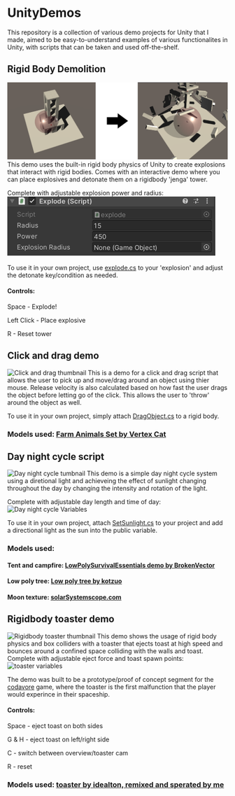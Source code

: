 # UnityDemos

This repository is a collection of various demo projects for Unity that I made, aimed to be easy-to-understand examples of various functionalites in Unity, with scripts that can be taken and used off-the-shelf. 


## Rigid Body Demolition
![Demolition](https://github.com/JamesG4321/UnityDemos/blob/master/Images%20for%20documents/Demolition.png)
This demo uses the built-in rigid body physics of Unity to create explosions that interact with rigid bodies. Comes with an interactive demo where you can place explosives and detonate them on a rigidbody 'jenga' tower.

Complete with adjustable explosion power and radius:
![Day night cycle Variables](https://github.com/JamesG4321/UnityDemos/blob/master/Images%20for%20documents/DemolitionVariables.png)

To use it in your own project, use [explode.cs](https://github.com/JamesG4321/UnityDemos/blob/master/Demolition/Assets/Scripts/explode.cs) to your 'explosion' and adjust the detonate key/condition as needed.

#### Controls: 
Space - Explode!

Left Click - Place explosive

R - Reset tower


## Click and drag demo
![Click and drag thumbnail](https://github.com/JamesG4321/UnityDemos/blob/master/Images%20for%20documents/click%20and%20drag%20thumbnail.png)
This is a demo for a click and drag script that allows the user to pick up and move/drag around an object using thier mouse. Release velocity is also calculated based on how fast the user drags the object before letting go of the click. This allows the user to 'throw' around the object as well. 

To use it in your own project, simply attach [DragObject.cs](https://github.com/JamesG4321/UnityDemos/blob/master/Click%20and%20drag%20demo/Assets/Scripts/DragObject.cs) to a rigid body.


### Models used: [Farm Animals Set by Vertex Cat](https://assetstore.unity.com/packages/3d/farm-animals-set-97945)

## Day night cycle script
![Day night cycle tumbnail](https://github.com/JamesG4321/UnityDemos/blob/master/Images%20for%20documents/DayNightCycle%20thumbnail.png)
This demo is a simple day night cycle system using a diretional light and achieveing the effect of sunlight changing throughout the day by changing the intensity and rotation of the light. 

Complete with adjustable day length and time of day:
![Day night cycle Variables](https://github.com/JamesG4321/UnityDemos/blob/master/Images%20for%20documents/DayNightCycle%20inspector%20variables.PNG)

To use it in your own project, attach [SetSunlight.cs](https://github.com/JamesG4321/UnityDemos/blob/master/DayNightCycle/Assets/Scripts/SetSunlight.cs) to your project and add a directional light as the sun into the public variable.


### Models used: 

#### Tent and campfire: [LowPolySurvivalEssentials demo by BrokenVector](https://brokenvector.itch.io/ultimate-low-poly-survival)
#### Low poly tree: [Low poly tree by kotzuo](https://sketchfab.com/3d-models/low-poly-tree-6d986e0b24b54d85a5354e5cac6207a1)
#### Moon texture: [solarSystemscope.com](https://www.solarsystemscope.com/textures/)

## Rigidbody toaster demo
![Rigidbody toaster thumbnail](https://github.com/JamesG4321/UnityDemos/blob/master/Images%20for%20documents/toaster%20thumbnail.PNG)
This demo shows the usage of rigid body physics and box colliders with a toaster that ejects toast at high speed and bounces around a confined space colliding with the walls and toast. Complete with adjustable eject force and toast spawn points: ![toaster variables](https://github.com/JamesG4321/UnityDemos/blob/master/Images%20for%20documents/rigidbody%20toaster%20inspector%20variables.PNG)

The demo was built to be a prototype/proof of concept segment for the [codavore](https://codavore.blogspot.com/) game, where the toaster is the first malfunction that the player would experince in their spaceship.

#### Controls: 
Space - eject toast on both sides

G & H - eject toast on left/right side

C - switch between overview/toaster cam

R - reset

### Models used: [toaster by idealton, remixed and sperated by me](https://sketchfab.com/3d-models/toaster-888f15c535bd4eeea3934e235370941d)


